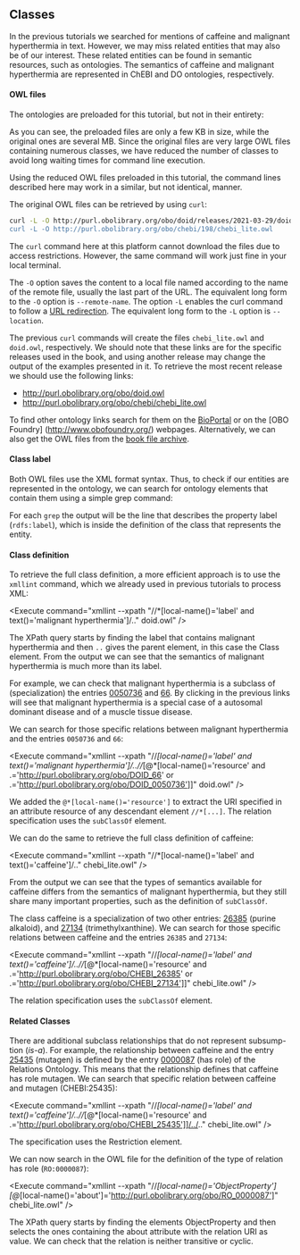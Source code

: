 <script>
import Execute from "$components/Execute.svelte";
</script>

##  Classes

In the previous tutorials we searched for mentions of caffeine and malignant
hyperthermia in text. However, we may miss related entities that may also
be of our interest. These related entities can be found in semantic resources,
such as ontologies. The semantics of caffeine and malignant hyperthermia are
represented in ChEBI and DO ontologies, respectively.

#### OWL files

The ontologies are preloaded for this tutorial, but not in their entirety:

<Execute command="du -h *.owl " />

As you can see, the preloaded files are only a few KB in size, while the original ones are several MB. Since the original files are very large OWL files containing numerous classes, we have reduced the number of classes to avoid long waiting times for command line execution. 

<Alert>
Using the reduced OWL files preloaded in this tutorial, the command lines described here may work in a similar, but not identical, manner.
</Alert>

The original OWL files can be retrieved by using `curl`:

```bash 
curl -L -O http://purl.obolibrary.org/obo/doid/releases/2021-03-29/doid.owl" 
curl -L -O http://purl.obolibrary.org/obo/chebi/198/chebi_lite.owl
```
<Alert>The `curl` command here at this platform cannot download the files due to access restrictions. However, the same command will work just fine in your local terminal.</Alert>

The `-O` option saves the content to a local file named according to the name
of the remote file, usually the last part of the URL. The equivalent long form
to the `-O` option is `--remote-name`. The option `-L` enables the curl command to follow a [URL redirection](https://en.wikipedia.org/wiki/URL_redirection). The equivalent long form to the `-L`
option is `--location`.

The previous `curl` commands will create the files `chebi_lite.owl` and `doid.owl`, respectively.
We should note that these links are for the specific releases used in the book, and using another release may change the output of the examples presented in it.
To retrieve the most recent release we should use the following links:
- http://purl.obolibrary.org/obo/doid.owl
- http://purl.obolibrary.org/obo/chebi/chebi_lite.owl

To find other ontology links search for them on the [BioPortal](http://bioportal.bioontology.org/) or on the
[OBO Foundry] (http://www.obofoundry.org/) webpages. Alternatively, we can also get the OWL files from the [book file archive](http://labs.rd.ciencias.ulisboa.pt/book/).


#### Class label

Both OWL files use the XML format syntax. Thus, to check if our entities are
represented in the ontology, we can search for ontology elements that contain
them using a simple grep command:

<Execute command="grep '>malignant hyperthermia<' doid.owl" />

<Execute command="grep '>caffeine<' chebi_lite.owl" />

For each `grep` the output will be the line that describes the property label
(`rdfs:label`), which is inside the definition of the class that represents the
entity.

#### Class definition
To retrieve the full class definition, a more efficient approach is to use the 
`xmllint` command, which we already used in previous tutorials to process XML:

<Execute command="xmllint --xpath "//*[local-name()='label' and text()='malignant hyperthermia']/.." doid.owl" />

The XPath query starts by finding the label that contains malignant hyperthermia and then `..` gives the parent element, in this case the Class element. From the output we can see that the semantics of malignant hyperthermia is much more than its label.

For example, we can check that malignant hyperthermia is a subclass of
(specialization) the entries [0050736](http://purl.obolibrary.org/obo/DOID_0050735) and [66](http://purl.obolibrary.org/obo/DOID_66). By clicking in the previous links will see
that malignant hyperthermia is a special case of a autosomal dominant disease
and of a muscle tissue disease.

We can search for those specific relations between malignant hyperthermia and the entries `0050736` and `66`:

<Execute command="xmllint --xpath "//*[local-name()='label' and text()='malignant hyperthermia']/..//*[@*[local-name()='resource' and .='http://purl.obolibrary.org/obo/DOID_66' or .='http://purl.obolibrary.org/obo/DOID_0050736']]" doid.owl" />

We added the `@*[local-name()='resource']` to extract the URI specified in an attribute resource of any descendant element `//*[...]`.
The relation specification uses the `subClassOf` element.

We can do the same to retrieve the full class definition of caffeine:

<Execute command="xmllint --xpath "//*[local-name()='label' and text()='caffeine']/.." chebi_lite.owl" />

From the output we can see that the types of semantics available for caffeine differs from the semantics of malignant hyperthermia, but they still share
many important properties, such as the definition of `subClassOf`.

The class caffeine is a specialization of two other entries: [26385](http://purl.obolibrary.org/obo/CHEBI_26385) (purine
alkaloid), and [27134](http://purl.obolibrary.org/obo/CHEBI_26385) (trimethylxanthine).
We can search for those specific relations between caffeine and the entries
`26385` and `27134`:

<Execute command="xmllint --xpath "//*[local-name()='label' and text()='caffeine']/..//*[@*[local-name()='resource' and .='http://purl.obolibrary.org/obo/CHEBI_26385' or .='http://purl.obolibrary.org/obo/CHEBI_27134']]" chebi_lite.owl" />

The relation specification uses the `subClassOf` element.

#### Related Classes

There are additional subclass relationships that do not represent subsump-
tion (_is-a_). 
For example, the relationship between caffeine and the entry [25435](http://purl.obolibrary.org/obo/CHEBI_25435) (mutagen) is defined by the entry [0000087](http://purl.obolibrary.org/obo/RO_0000087) (has role) of the Relations Ontology.
This means that the relationship defines that caffeine has role mutagen.
We can search that specific relation between caffeine and mutagen (CHEBI:25435):

<Execute command="xmllint --xpath "//*[local-name()='label' and text()='caffeine']/..//*[@*[local-name()='resource' and .='http://purl.obolibrary.org/obo/CHEBI_25435']]/../.." chebi_lite.owl" />

The specification uses the Restriction element.

We can now search in the OWL file for the definition of the type of relation
has role (`RO:0000087`):

<Execute command="xmllint --xpath "//*[local-name()='ObjectProperty'][@*[local-name()='about']='http://purl.obolibrary.org/obo/RO_0000087']" chebi_lite.owl" />

The XPath query starts by finding the elements ObjectProperty and then
selects the ones containing the about attribute with the relation URI as
value.
We can check that the relation is neither transitive or cyclic.